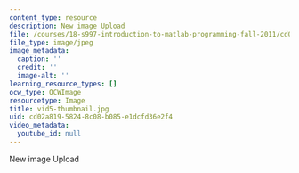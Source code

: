 ```yaml
---
content_type: resource
description: New image Upload
file: /courses/18-s997-introduction-to-matlab-programming-fall-2011/cd02a81958248c08b085e1dcfd36e2f4_vid5-thumbnail.jpg
file_type: image/jpeg
image_metadata:
  caption: ''
  credit: ''
  image-alt: ''
learning_resource_types: []
ocw_type: OCWImage
resourcetype: Image
title: vid5-thumbnail.jpg
uid: cd02a819-5824-8c08-b085-e1dcfd36e2f4
video_metadata:
  youtube_id: null
---
```

New image Upload